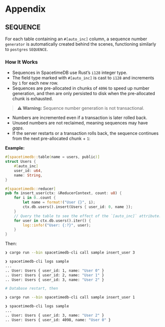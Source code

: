 # Appendix

## SEQUENCE

For each table containing an `#[auto_inc]` column, a sequence number `generator` is automatically created behind the scenes, functioning similarly to `postgres` `SEQUENCE`.

### How It Works

* Sequences in SpacetimeDB use Rust’s `i128` integer type.
* The field type marked with `#[auto_inc]`   is cast to `i128` and increments by `1` for each new row.
* Sequences are pre-allocated in chunks of `4096` to speed up number generation, and then are only persisted to disk when the pre-allocated chunk is exhausted.

> **⚠ Warning:** Sequence number generation is not transactional.

* Numbers are incremented even if a transaction is later rolled back.
* Unused numbers are not reclaimed, meaning sequences may have *gaps*.
* If the server restarts or a transaction rolls back, the sequence continues from the next pre-allocated chunk + `1`:

**Example:**

```rust
#[spacetimedb::table(name = users, public)]
struct Users {
    #[auto_inc]
    user_id: u64,
    name: String,
}

#[spacetimedb::reducer]
pub fn insert_user(ctx: &ReducerContext, count: u8) {
    for i in 0..count {
        let name = format!("User {}", i);
        ctx.db.users().insert(Users { user_id: 0, name });
    }
    // Query the table to see the effect of the `[auto_inc]` attribute:
    for user in ctx.db.users().iter() {
        log::info!("User: {:?}", user);
    }
}
```

Then:

```bash
❯ cargo run --bin spacetimedb-cli call sample insert_user 3

❯ spacetimedb-cli logs sample
...
.. User: Users { user_id: 1, name: "User 0" }
.. User: Users { user_id: 2, name: "User 1" }
.. User: Users { user_id: 3, name: "User 2" }

# Database restart, then

❯ cargo run --bin spacetimedb-cli call sample insert_user 1

❯ spacetimedb-cli logs sample
...
.. User: Users { user_id: 3, name: "User 2" }
.. User: Users { user_id: 4098, name: "User 0" }
```